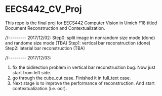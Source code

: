 # EECS442_CV_Proj

This repo is the final proj for EECS442 Computer Vision in Umich F18 titled Document Reconstruction and Contextualization.

//---------
2017/12/02:
Step0: split image in nonrandom size mode (done) and randome size mode (TBA)
Step1: vertical bar reconstruction (done)
Step2: laterial bar reconstruction (TBA)

//---------
2017/12/03:
1. fix the bidirection problem in vertical bar reconstruction bug. Now just start from left side. 
2. go through the cube_cut case. Finished it in full_text case. 
3. Next stage is to improve the performance of reconstruction. And start contextualization (i.e. ocr). 
